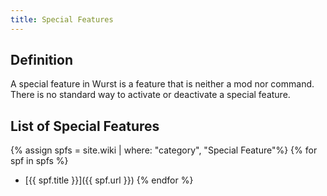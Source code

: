 ```yaml
---
title: Special Features
---
```

## Definition
A special feature in Wurst is a feature that is neither a mod nor command. There is no standard way to activate or deactivate a special feature.

## List of Special Features
{% assign spfs = site.wiki | where: "category", "Special Feature"%}
{% for spf in spfs %}
- [{{ spf.title }}]({{ spf.url }})
{% endfor %}
